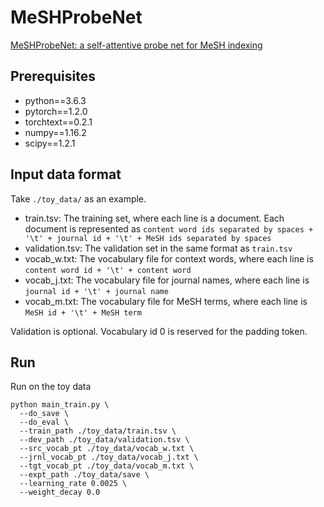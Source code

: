# MeSHProbeNet
[MeSHProbeNet: a self-attentive probe net for MeSH indexing](https://academic.oup.com/bioinformatics/article/35/19/3794/5372674)

## Prerequisites

* python==3.6.3
* pytorch==1.2.0
* torchtext==0.2.1
* numpy==1.16.2
* scipy==1.2.1

## Input data format

Take `./toy_data/` as an example.

* train.tsv: The training set, where each line is a document. Each document is represented as `content word ids separated by spaces + '\t' + journal id + '\t' + MeSH ids separated by spaces`
* validation.tsv: The validation set in the same format as `train.tsv`
* vocab_w.txt: The vocabulary file for context words, where each line is `content word id + '\t' + content word`
* vocab_j.txt: The vocabulary file for journal names, where each line is `journal id + '\t' + journal name`
* vocab_m.txt: The vocabulary file for MeSH terms, where each line is `MeSH id + '\t' + MeSH term`

Validation is optional. Vocabulary id 0 is reserved for the padding token.

## Run

Run on the toy data
```
python main_train.py \
  --do_save \
  --do_eval \
  --train_path ./toy_data/train.tsv \
  --dev_path ./toy_data/validation.tsv \
  --src_vocab_pt ./toy_data/vocab_w.txt \
  --jrnl_vocab_pt ./toy_data/vocab_j.txt \
  --tgt_vocab_pt ./toy_data/vocab_m.txt \
  --expt_path ./toy_data/save \
  --learning_rate 0.0025 \
  --weight_decay 0.0
```
